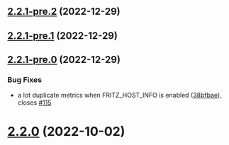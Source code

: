 ## [2.2.1-pre.2](https://github.com/pdreker/fritz_exporter/compare/v2.2.1-pre.1...v2.2.1-pre.2) (2022-12-29)



## [2.2.1-pre.1](https://github.com/pdreker/fritz_exporter/compare/v2.2.1-pre.0...v2.2.1-pre.1) (2022-12-29)



## [2.2.1-pre.0](https://github.com/pdreker/fritz_exporter/compare/v2.2.0...v2.2.1-pre.0) (2022-12-29)


### Bug Fixes

* a lot duplicate metrics when FRITZ_HOST_INFO is enabled ([38bfbae](https://github.com/pdreker/fritz_exporter/commit/38bfbaedff6cfc5fb7207048bd97e0290290451d)), closes [#115](https://github.com/pdreker/fritz_exporter/issues/115)



# [2.2.0](https://github.com/pdreker/fritz_exporter/compare/v2.1.6...v2.2.0) (2022-10-02)



